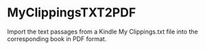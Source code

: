 # MyClippingsTXT2PDF
Import the text passages from a Kindle My Clippings.txt file into the corresponding book in PDF format.
